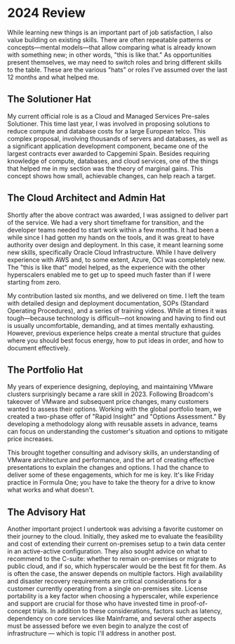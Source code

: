 # 2024 Review

While learning new things is an important part of job satisfaction, I also value building on existing skills. There are often repeatable patterns or concepts—mental models—that allow comparing what is already known with something new; in other words, "this is like that." As opportunities present themselves, we may need to switch roles and bring different skills to the table. These are the various "hats" or roles I've assumed over the last 12 months and what helped me.


## The Solutioner Hat
My current official role is as a Cloud and Managed Services Pre-sales Solutioner. This time last year, I was involved in proposing solutions to reduce compute and database costs for a large European telco. This complex proposal, involving thousands of servers and databases, as well as a significant application development component, became one of the largest contracts ever awarded to Capgemini Spain.
Besides requiring knowledge of compute, databases, and cloud services, one of the things that helped me in my section was the theory of marginal gains. This concept shows how small, achievable changes, can help reach a target.

## The Cloud Architect and Admin Hat
Shortly after the above contract was awarded, I was assigned to deliver part of the service. We had a very short timeframe for transition, and the developer teams needed to start work within a few months. It had been a while since I had gotten my hands on the tools, and it was great to have authority over design and deployment. In this case, it meant learning some new skills, specifically Oracle Cloud Infrastructure. While I have delivery experience with AWS and, to some extent, Azure, OCI was completely new. The "this is like that" model helped, as the experience with the other hyperscalers enabled me to get up to speed much faster than if I were starting from zero.

My contribution lasted six months, and we delivered on time. I left the team with detailed design and deployment documentation, SOPs (Standard Operating Procedures), and a series of training videos. While at times it was tough—because technology is difficult—not knowing and having to find out is usually uncomfortable, demanding, and at times mentally exhausting. However, previous experience helps create a mental structure that guides where you should best focus energy, how to put ideas in order, and how to document effectively.

## The Portfolio Hat
My years of experience designing, deploying, and maintaining VMware clusters surprisingly became a rare skill in 2023. Following Broadcom's takeover of VMware and subsequent price changes, many customers wanted to assess their options. Working with the global portfolio team, we created a two-phase offer of "Rapid Insight" and "Options Assessment." By developing a methodology along with reusable assets in advance, teams can focus on understanding the customer's situation and options to mitigate price increases.

This brought together consulting and advisory skills, an understanding of VMware architecture and performance, and the art of creating effective presentations to explain the changes and options. I had the chance to deliver some of these engagements, which for me is key. It's like Friday practice in Formula One; you have to take the theory for a drive to know what works and what doesn't.

## The Advisory Hat
Another important project I undertook was advising a favorite customer on their journey to the cloud. Initially, they asked me to evaluate the feasibility and cost of extending their current on-premises setup to a twin data center in an active-active configuration. They also sought advice on what to recommend to the C-suite: whether to remain on-premises or migrate to public cloud, and if so, which hyperscaler would be the best fit for them. As is often the case, the answer depends on multiple factors.
High availability and disaster recovery requirements are critical considerations for a customer currently operating from a single on-premises site. License portability is a key factor when choosing a hyperscaler, while experience and support are crucial for those who have invested time in proof-of-concept trials. In addition to these considerations, factors such as latency, dependency on core services like Mainframe, and several other aspects must be assessed before we even begin to analyze the cost of infrastructure — which is topic I'll address in another post.


